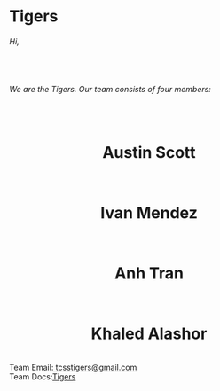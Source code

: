 <h1>Tigers</h1>
  <h6>Hi,</h6>
  <br>
  <h6>We are the Tigers. Our team consists of four members:</h6>
  <br>
  <h1 align="center">Austin Scott</h1>
  <br>
  <h1 align="center">Ivan Mendez</h1>
  <br>
  <h1 align="center">Anh Tran</h1>
  <br>
  <h1 align="center">Khaled Alashor</h1>
  <br>
  Team Email:<a href="mailto:als48@uw.edu"> tcsstigers@gmail.com</a>
  <br>
  Team Docs:<a href="https://drive.google.com/drive/u/1/folders/1m3wFoPTMNjW-_zTqFcUu7lPo47oUu0-E">Tigers</a>
